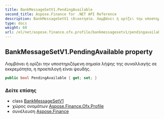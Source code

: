 ```yaml
---
title: BankMessageSetV1.PendingAvailable
second_title: Aspose.Finance for .NET API Reference
description: BankMessageSetV1 ιδιοκτησία. Λαμβάνει ή ορίζει την υποστηριζόμενη σημαία λήψης της συναλλαγής σε εκκρεμότητα η προεπιλογή είναι ψευδής.
type: docs
weight: 60
url: /el/net/aspose.finance.ofx.profile/bankmessagesetv1/pendingavailable/
---
```

## BankMessageSetV1.PendingAvailable property

Λαμβάνει ή ορίζει την υποστηριζόμενη σημαία λήψης της συναλλαγής σε εκκρεμότητα, η προεπιλογή είναι ψευδής.

```csharp
public bool PendingAvailable { get; set; }
```

### Δείτε επίσης

* class [BankMessageSetV1](../)
* χώρος ονομάτων [Aspose.Finance.Ofx.Profile](../../bankmessagesetv1/)
* συνέλευση [Aspose.Finance](../../../)


